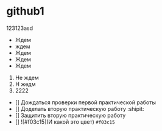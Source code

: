 # github1
123123asd
* Ждем
* ждем
* Ждем
* Ждем
* Ждем
1. Не ждем
2. Н жедм
3. 2222
- [] Дождаться проверки первой практической работы
- [] Доделать вторую практическую работу :shipit:
- [] Защитить вторую практическую работу
- [] ![#f03c15](И какой это цвет) `#f03c15`

